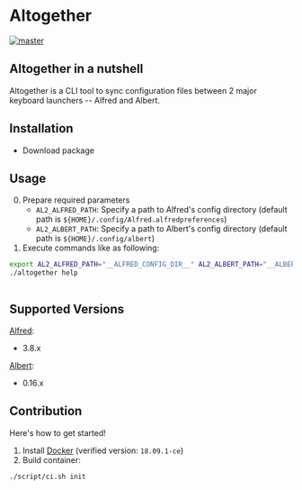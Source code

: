 Altogether
===

[![master]()](https://github.com/announce/altogether)

## Altogether in a nutshell

Altogether is a CLI tool to sync configuration files between 2 major keyboard launchers -- Alfred and Albert.

## Installation

* Download package

## Usage

0. Prepare required parameters
    * `AL2_ALFRED_PATH`: Specify a path to Alfred's config directory (default path is `${HOME}/.config/Alfred.alfredpreferences`)
    * `AL2_ALBERT_PATH`: Specify a path to Albert's config directory (default path is `${HOME}/.config/albert`)
0. Execute commands like as following:

```bash
export AL2_ALFRED_PATH="__ALFRED_CONFIG_DIR__" AL2_ALBERT_PATH="__ALBERT_CONFIG_DIR__"
./altogether help
```

```text
```

## Supported Versions

[Alfred](https://www.alfredapp.com/changelog/):

* 3.8.x

[Albert](https://albertlauncher.github.io/docs/changelog/):

* 0.16.x


## Contribution

Here's how to get started!

1. Install [Docker](https://docs.docker.com/install/) (verified version: `18.09.1-ce`)
1. Build container:
 
 ```bash
 ./script/ci.sh init
```
